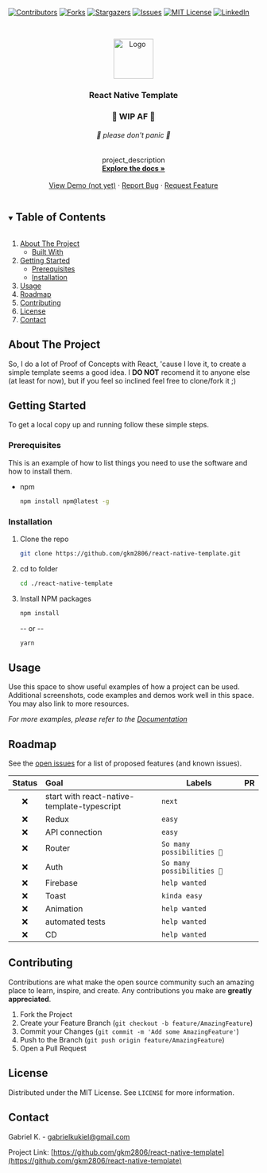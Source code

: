 <!--
*** Thanks for checking out the Best-README-Template. If you have a suggestion
*** that would make this better, please fork the repo and create a pull request
*** or simply open an issue with the tag "enhancement".
*** Thanks again! Now go create something AMAZING! :D
***

<!-- PROJECT SHIELDS -->
<!--
*** I'm using markdown "reference style" links for readability.
*** Reference links are enclosed in brackets [ ] instead of parentheses ( ).
*** See the bottom of this document for the declaration of the reference variables
*** for contributors-url, forks-url, etc. This is an optional, concise syntax you may use.
*** https://www.markdownguide.org/basic-syntax/#reference-style-links
-->
[![Contributors][contributors-shield]][contributors-url]
[![Forks][forks-shield]][forks-url]
[![Stargazers][stars-shield]][stars-url]
[![Issues][issues-shield]][issues-url]
[![MIT License][license-shield]][license-url]
[![LinkedIn][linkedin-shield]][linkedin-url]



<!-- PROJECT LOGO -->
<br />
<p align="center">
  <a href="https://github.com/gkm2806/react-native-template">
    <img src="images/logo.png" alt="Logo" width="80" height="80">
  </a>

  <h3 align="center">React Native Template</h3>
  <h3 align="center"> 🚧 WIP AF 🚧</h3>
  <h6 align="center"> 🎒 please don't panic 🎒</h3>
  <p align="center">
    project_description
    <br />
    <a href="https://github.com/gkm2806/react-native-template"><strong>Explore the docs »</strong></a>
    <br />
    <br />
    <a href="https://youtu.be/dQw4w9WgXcQ">View Demo (not yet)</a>
    ·
    <a href="https://github.com/gkm2806/react-native-template/issues">Report Bug</a>
    ·
    <a href="https://github.com/gkm2806/react-native-template/issues">Request Feature</a>
  </p>
</p>


<!-- TABLE OF CONTENTS -->
<details open="open">
  <summary><h2 style="display: inline-block">Table of Contents</h2></summary>
  <ol>
    <li>
      <a href="#about-the-project">About The Project</a>
      <ul>
        <li><a href="#built-with">Built With</a></li>
      </ul>
    </li>
    <li>
      <a href="#getting-started">Getting Started</a>
      <ul>
        <li><a href="#prerequisites">Prerequisites</a></li>
        <li><a href="#installation">Installation</a></li>
      </ul>
    </li>
    <li><a href="#usage">Usage</a></li>
    <li><a href="#roadmap">Roadmap</a></li>
    <li><a href="#contributing">Contributing</a></li>
    <li><a href="#license">License</a></li>
    <li><a href="#contact">Contact</a></li>
  </ol>
</details>


<!-- ABOUT THE PROJECT -->
## About The Project

So, I do a lot of Proof of Concepts with React, 'cause I love it, to create a simple template seems a good idea. I **DO NOT** recomend it to anyone else (at least for now), but if you feel so inclined feel free to clone/fork it ;)

<!-- GETTING STARTED -->
## Getting Started

To get a local copy up and running follow these simple steps.

### Prerequisites

This is an example of how to list things you need to use the software and how to install them.
* npm
  ```sh
  npm install npm@latest -g
  ```

### Installation

1. Clone the repo
   ```sh
   git clone https://github.com/gkm2806/react-native-template.git
   ```
2. cd to folder
   ```sh
   cd ./react-native-template
   ```
3. Install NPM packages
   ```sh
   npm install
   ```
   -- or --
   ```sh
   yarn
   ```

<!-- USAGE EXAMPLES -->
## Usage

Use this space to show useful examples of how a project can be used. Additional screenshots, code examples and demos work well in this space. You may also link to more resources.

_For more examples, please refer to the [Documentation](https://example.com)_


<!-- ROADMAP -->
## Roadmap

See the [open issues](https://github.com/gkm2806/react-native-template/issues) for a list of proposed features (and known issues).

| Status | Goal | Labels | PR |
| :---: | :--- | --- | --- |
| ❌ | start with react-native-template-typescript | `next`|  |
| ❌ | Redux |`easy`|  |
| ❌ | API connection |`easy`|  |
| ❌ | Router |`So many possibilities 🤔`|  |
| ❌ | Auth |`So many possibilities 🤔`|  |
| ❌ | Firebase |`help wanted`|  |
| ❌ | Toast |`kinda easy`|  |
| ❌ | Animation |`help wanted`|  |
| ❌ | automated tests |`help wanted`| |
| ❌ | CD |`help wanted`| |

<!-- CONTRIBUTING -->
## Contributing

Contributions are what make the open source community such an amazing place to learn, inspire, and create. Any contributions you make are **greatly appreciated**.

1. Fork the Project
2. Create your Feature Branch (`git checkout -b feature/AmazingFeature`)
3. Commit your Changes (`git commit -m 'Add some AmazingFeature'`)
4. Push to the Branch (`git push origin feature/AmazingFeature`)
5. Open a Pull Request

<!-- LICENSE -->
## License

Distributed under the MIT License. See `LICENSE` for more information.



<!-- CONTACT -->
## Contact

Gabriel K. - gabrielkukiel@gmail.com

Project Link: [https://github.com/gkm2806/react-native-template](https://github.com/gkm2806/react-native-template)


<!-- MARKDOWN LINKS & IMAGES -->
<!-- https://www.markdownguide.org/basic-syntax/#reference-style-links -->
[contributors-shield]: https://img.shields.io/github/contributors/react-native-template.svg?style=for-the-badge
[contributors-url]: https://github.com/gkm2806/react-native-template/graphs/contributors
[forks-shield]: https://img.shields.io/github/forks/react-native-template.svg?style=for-the-badge
[forks-url]: https://github.com/gkm2806/react-native-template/network/members
[stars-shield]: https://img.shields.io/github/stars/react-native-template.svg?style=for-the-badge
[stars-url]: https://github.com/gkm2806/react-native-template/stargazers
[issues-shield]: https://img.shields.io/github/issues/react-native-template.svg?style=for-the-badge
[issues-url]: https://github.com/gkm2806/react-native-template/issues
[license-shield]: https://img.shields.io/github/license/react-native-template.svg?style=for-the-badge
[license-url]: https://github.com/gkm2806/react-native-template/blob/main/LICENSE.txt
[linkedin-shield]: https://img.shields.io/badge/-LinkedIn-black.svg?style=for-the-badge&logo=linkedin&colorB=555
[linkedin-url]: https://linkedin.com/in/gkm2806
